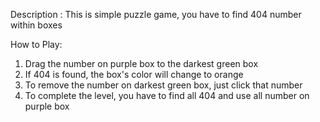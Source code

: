 Description :
This is simple puzzle game, you have to find 404 number within boxes

How to Play:

1. Drag the number on purple box to the darkest green box
2. If 404 is found, the box's color will change to orange
3. To remove the number on darkest green box, just click that number
4. To complete the level, you have to find all 404 and use all number on purple box